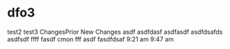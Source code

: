 # dfo3
test2
test3
ChangesPrior
New Changes
asdf
asdfdasf
asdfasdf
asdfdsafds
asdfsdf
ffff
fasdf
cmon
fff
asdf
fasdfdsaf
9:21 am
9:47 am
